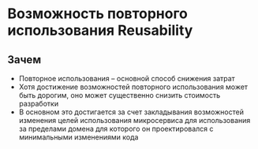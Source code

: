 # Возможность повторного использования Reusability

## Зачем

- Повторное использования – основной способ снижения затрат
- Хотя достижение возможностей повторного использования может быть дорогим, оно может существенно снизить стоимость разработки
- В основном это достигается за счет закладывания возможностей изменения целей использования микросервиса для использования за пределами домена для которого он проектировался с минимальными изменениями кода
